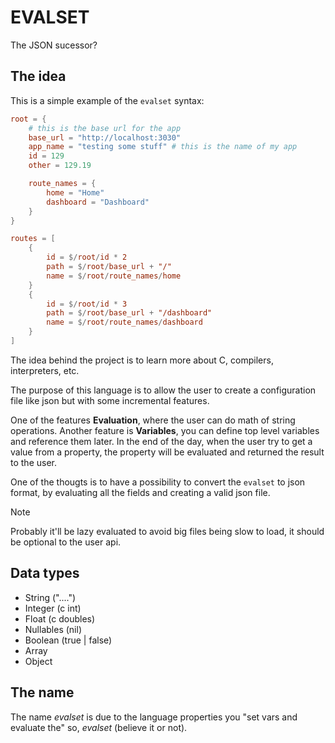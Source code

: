 # EVALSET

The JSON sucessor?

## The idea

This is a simple example of the `evalset` syntax: 

```toml
root = {
    # this is the base url for the app
    base_url = "http://localhost:3030"
    app_name = "testing some stuff" # this is the name of my app
    id = 129
    other = 129.19

    route_names = {
        home = "Home"
        dashboard = "Dashboard"
    }
}

routes = [
    {
        id = $/root/id * 2
        path = $/root/base_url + "/"
        name = $/root/route_names/home
    }
    {
        id = $/root/id * 3
        path = $/root/base_url + "/dashboard"
        name = $/root/route_names/dashboard
    }
]
```

The idea behind the project is to learn more about C, compilers, interpreters, etc.

The purpose of this language is to allow the user to create a configuration file like json but with some incremental features.

One of the features **Evaluation**, where the user can do math of string operations.
Another feature is **Variables**, you can define top level variables and reference them later.
In the end of the day, when the user try to get a value from a property, the property will be evaluated and returned the result to the user.

One of the thougts is to have a possibility to convert the `evalset` to json format, by evaluating all the fields and creating a valid json file. 

> [!NOTE]
> Probably it'll be lazy evaluated to avoid big files being slow to load, it should be optional to the user api.

## Data types

- String ("....")
- Integer (c int)
- Float (c doubles)
- Nullables (nil)
- Boolean (true | false)
- Array
- Object

## The name

The name _evalset_ is due to the language properties you "set vars and evaluate the" so, _evalset_ (believe it or not).
